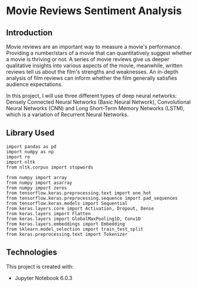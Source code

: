 # Movie Reviews Sentiment Analysis

## Introduction
Movie reviews are an important way to measure a movie's performance. Providing a number/stars of a movie that can quantitatively suggest whether a movie is thriving or not. A series of movie reviews give us deeper qualitative insights into various aspects of the movie, meanwhile,  written reviews tell us about the film's strengths and weaknesses. An in-depth analysis of film reviews can inform whether the film generally satisfies audience expectations.

In this project, I will use three different types of deep neural networks: Densely Connected Neural Networks (Basic Neural Network), Convolutional Neural Networks (CNN) and Long Short-Term Memory Networks (LSTM), which is a variation of Recurrent Neural Networks.

## Library Used
```
import pandas as pd
import numpy as np
import re
import nltk
from nltk.corpus import stopwords

from numpy import array
from numpy import asarray
from numpy import zeros
from tensorflow.keras.preprocessing.text import one_hot
from tensorflow.keras.preprocessing.sequence import pad_sequences
from tensorflow.keras.models import Sequential
from keras.layers.core import Activation, Dropout, Dense
from keras.layers import Flatten
from keras.layers import GlobalMaxPooling1D, Conv1D
from keras.layers.embeddings import Embedding
from sklearn.model_selection import train_test_split
from keras.preprocessing.text import Tokenizer
```

## Technologies
This project is created with:
* Jupyter Notebook 6.0.3
